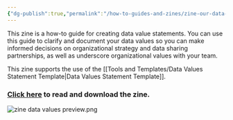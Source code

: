 ```yaml
---
{"dg-publish":true,"permalink":"/how-to-guides-and-zines/zine-our-data-our-values/"}
---
```



This zine is a how-to guide for creating data value statements. You can use this guide to clarify and document your data values so you can make informed decisions on organizational strategy and data sharing partnerships, as well as underscore organizational values with your team.

  

This zine supports the use of the [[Tools and Templates/Data Values Statement Template\|Data Values Statement Template]].

  
### [Click here](https://zenodo.org/records/15285175) to read and download the zine.

![zine data values preview.png](/img/user/Photos%20for%20Resource%20Library/zine%20data%20values%20preview.png)